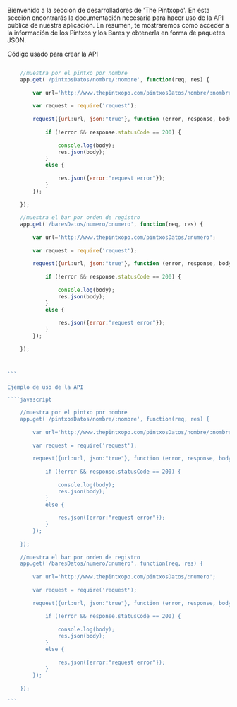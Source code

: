 Bienvenido a la sección de desarrolladores de 'The Pintxopo'. En ésta sección encontrarás la documentación necesaria para hacer uso de la API pública de nuestra aplicación. En resumen, te mostraremos como acceder a la información de los Pintxos y los Bares y obtenerla en forma de paquetes JSON.

Código usado para crear la API

````javascript

	//muestra por el pintxo por nombre
	app.get('/pintxosDatos/nombre/:nombre', function(req, res) {
	
		var url='http://www.thepintxopo.com/pintxosDatos/nombre/:nombre';
	
		var request = require('request');
	
		request({url:url, json:"true"}, function (error, response, body) {
	
			if (!error && response.statusCode == 200) {
	
				console.log(body);
				res.json(body);
			}
			else {
	
				res.json({error:"request error"});
			}
		});
	
	});
	
	//muestra el bar por orden de registro
	app.get('/baresDatos/numero/:numero', function(req, res) {
	
		var url='http://www.thepintxopo.com/pintxosDatos/:numero';
	
		var request = require('request');
	
		request({url:url, json:"true"}, function (error, response, body) {
	
			if (!error && response.statusCode == 200) {
	
				console.log(body);
				res.json(body);
			}
			else {
	
				res.json({error:"request error"});
			}
		});
	
	});



```

Ejemplo de uso de la API

````javascript

	//muestra por el pintxo por nombre
	app.get('/pintxosDatos/nombre/:nombre', function(req, res) {
	
		var url='http://www.thepintxopo.com/pintxosDatos/nombre/:nombre';
	
		var request = require('request');
	
		request({url:url, json:"true"}, function (error, response, body) {
	
			if (!error && response.statusCode == 200) {
	
				console.log(body);
				res.json(body);
			}
			else {
	
				res.json({error:"request error"});
			}
		});
	
	});
	
	//muestra el bar por orden de registro
	app.get('/baresDatos/numero/:numero', function(req, res) {
	
		var url='http://www.thepintxopo.com/pintxosDatos/:numero';
	
		var request = require('request');
	
		request({url:url, json:"true"}, function (error, response, body) {
	
			if (!error && response.statusCode == 200) {
	
				console.log(body);
				res.json(body);
			}
			else {
	
				res.json({error:"request error"});
			}
		});
	
	});

```
